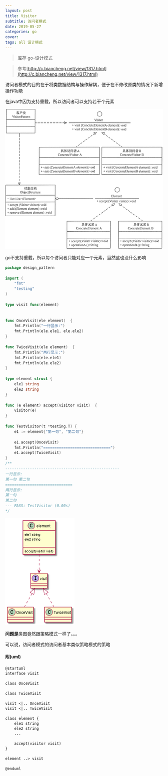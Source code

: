 ```yaml
---
layout: post
title: Visitor
subtitle: 访问者模式
date: 2019-05-27
categories: go
cover: 
tags: all 设计模式
---
```


> 库存 go-设计模式

> 参考[http://c.biancheng.net/view/1317.html](http://c.biancheng.net/view/1317.html)

访问者模式的目的在于将类数据结构与操作解耦，便于在不修改原类的情况下新增操作功能

在java中因为支持重载，所以访问者可以支持若干个元素

<img src="/img/visitor_java.gif">

go不支持重载，所以每个访问者只能对应一个元素，当然这也没什么影响
```go
package design_pattern

import (
	"fmt"
	"testing"
)

type visit func(element)


func OnceVisit(ele element)  {
	fmt.Println("一行显示:")
	fmt.Println(ele.ele1, ele.ele2)
}

func TwiceVisit(ele element)  {
	fmt.Println("两行显示:")
	fmt.Println(ele.ele1)
	fmt.Println(ele.ele2)
}

type element struct {
	ele1 string
	ele2 string
}

func (e element) accept(visitor visit)  {
	visitor(e)
}

func TestVisitor(t *testing.T) {
	e1 := element{"第一句", "第二句"}

	e1.accept(OnceVisit)
	fmt.Println("==============================")
	e1.accept(TwiceVisit)
}
/**
---------------------------------------------------
一行显示:
第一句 第二句
==============================
两行显示:
第一句
第二句
--- PASS: TestVisitor (0.00s)
*/
```

<img src="/img/visitor2.png">

**问题是**类图竟然跟策略模式一样了。。。

可以说，访问者模式的访问者基本类似策略模式的策略


#### 附(uml)
```
@startuml
interface visit

class OnceVisit

class TwiceVisit

visit <|.. OnceVisit
visit <|.. TwiceVisit

class element {
	ele1 string
	ele2 string
    ...

    accept(visitor visit)
}

element ..> visit

@enduml
```